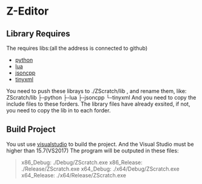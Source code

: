 [python]: https://github.com/python/cpython "github-cpython"
[lua]: https://github.com/lua/lua "lua"
[jsoncpp]: https://github.com/open-source-parsers/jsoncpp "jsoncpp"
[tinyxml]: https://github.com/icebreaker/TinyXML "tinyxml"
[visualstudio]: https://www.visualstudio.com/ "Visual Studio"

Z-Editor
=====

Library Requires
-----
The requires libs:(all the address is connected to github)
- [python]
- [lua]
- [jsoncpp]
- [tinyxml]

You need to push these librays to ./ZScratch/lib , and rename them, like:
        ZScratch/lib
            ├-python
            ├-lua
            ├-jsoncpp
            └-tinyxml
And you need to copy the include files to these forders.
The library files have already exsited, if not, you need to copy the lib in to each forder.

Build Project
-----
You ust use [visualstudio] to build the project.
And the Visual Studio must be higher than 15.7(VS2017)
The program will be outputed in these files:
> x86_Debug:    ./Debug/ZScratch.exe
> x86_Release:  ./Release/ZScratch.exe
> x64_Debug:    ./x64/Debug/ZScratch.exe
> x64_Release:  ./x64/Release/ZScratch.exe
